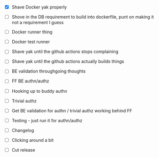- [x] Shave Docker yak properly
- [ ] Shove in the DB requirement to build into dockerfile, punt on making it not a requirement I guess
- [ ] Docker runner thing
- [ ] Docker test runner
- [ ] Shave yak until the github actions stops complaining
- [ ] Shave yak until the github actions actually builds things

- [ ] BE validation throughgoing thoughts
- [ ] FF BE authn/authz

- [ ] Hooking up to buddy authn
- [ ] Trivial authz

- [ ] Get BE validation for authn / trivial authz working behind FF
- [ ] Testing - just run it for authn/authz

- [ ] Changelog
- [ ] Clicking around a bit
- [ ] Cut release
